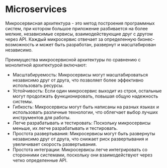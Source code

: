 # Microservices

Микросервисная архитектура - это метод построения программных систем, при котором большое приложение разбивается на более мелкие, независимые сервисы, взаимодействующие друг с другом через API. Каждый микросервис отвечает за определенную бизнес-возможность и может быть разработан, развернут и масштабирован независимо.

Преимущества микросервисной архитектуры по сравнению с монолитной архитектурой включают:

- Масштабируемость: Микросервисы могут масштабироваться независимо друг от друга, что позволяет более эффективно использовать ресурсы.
- Устойчивость: Если один микросервис выходит из строя, остальные могут продолжать функционировать, повышая общую надежность системы.
- Гибкость: Микросервисы могут быть написаны на разных языках и использовать различные технологии, что облегчает выбор лучших инструментов для работы.
- Легче разрабатывать и тестировать: Поскольку микросервисы меньше, их легче разрабатывать и тестировать.
- Простота развертывания: Микросервисы могут быть развернуты независимо друг от друга, что снижает риск развертывания и увеличивает скорость развертывания.
- Простота интеграции: Микросервисы легче интегрировать со сторонними системами, поскольку они взаимодействуют через четко определенные API.
